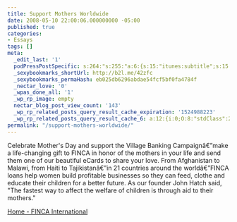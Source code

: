 ```yaml
---
title: Support Mothers Worldwide
date: 2008-05-10 22:00:06.000000000 -05:00
published: true
categories:
- Essays
tags: []
meta:
  _edit_last: '1'
  podPressPostSpecific: s:264:"s:255:"a:6:{s:15:"itunes:subtitle";s:15:"##PostExcerpt##";s:14:"itunes:summary";s:15:"##PostExcerpt##";s:15:"itunes:keywords";s:17:"##WordPressCats##";s:13:"itunes:author";s:10:"##Global##";s:15:"itunes:explicit";s:7:"Default";s:12:"itunes:block";s:7:"Default";}";";
  _sexybookmarks_shortUrl: http://b2l.me/42zfc
  _sexybookmarks_permaHash: eb025db6296abdae54fcf5bf0fa4784f
  _nectar_love: '0'
  _wpas_done_all: '1'
  _wp_rp_image: empty
  nectar_blog_post_view_count: '143'
  _wp_rp_related_posts_query_result_cache_expiration: '1524988223'
  _wp_rp_related_posts_query_result_cache_6: a:12:{i:0;O:8:"stdClass":2:{s:7:"post_id";s:3:"719";s:5:"score";s:16:"69.3436252128444";}i:1;O:8:"stdClass":2:{s:7:"post_id";s:3:"590";s:5:"score";s:18:"38.933552810970546";}i:2;O:8:"stdClass":2:{s:7:"post_id";s:4:"1145";s:5:"score";s:18:"38.599444641638634";}i:3;O:8:"stdClass":2:{s:7:"post_id";s:3:"607";s:5:"score";s:17:"37.54725844985065";}i:4;O:8:"stdClass":2:{s:7:"post_id";s:3:"317";s:5:"score";s:17:"21.49024979081344";}i:5;O:8:"stdClass":2:{s:7:"post_id";s:4:"4783";s:5:"score";s:18:"21.018141627214337";}i:6;O:8:"stdClass":2:{s:7:"post_id";s:3:"340";s:5:"score";s:18:"20.925101595930585";}i:7;O:8:"stdClass":2:{s:7:"post_id";s:4:"2378";s:5:"score";s:18:"19.631847266094447";}i:8;O:8:"stdClass":2:{s:7:"post_id";s:3:"402";s:5:"score";s:18:"18.265011015921072";}i:9;O:8:"stdClass":2:{s:7:"post_id";s:4:"2078";s:5:"score";s:18:"17.548939516379463";}i:10;O:8:"stdClass":2:{s:7:"post_id";s:4:"8013";s:5:"score";s:18:"17.274537273377636";}i:11;O:8:"stdClass":2:{s:7:"post_id";s:4:"1438";s:5:"score";s:18:"16.643150583502383";}}
permalink: "/support-mothers-worldwide/"
---
```

<p><a href="http://www.villagebanking.org" rel="nofollow"><img class="aligncenter size-medium wp-image-693" title="Village Banking" src="https://christopher-sherrod.blisslifepress.com/wp-content/uploads/sites/2/villagebanking.jpg" alt="" / rel="nofollow"/></a>Celebrate Mother's Day and support the Village Banking Campaignâ€”make a life-changing gift to FINCA in honor of the mothers in your life and send them one of our beautiful eCards to share your love. From Afghanistan to Malawi, from Haiti to Tajikistanâ€”in 21 countries around the worldâ€”FINCA loans help women build profitable businesses so they can feed, clothe and educate their children for a better future. As our founder John Hatch said, "The fastest way to affect the welfare of children is through aid to their mothers."</p>
<p><a href="http://www.villagebanking.org/site/c.erKPI2PCIoE/b.2394109/k.BEA3/Home.htm" rel="nofollow">Home - FINCA International</a></p>
